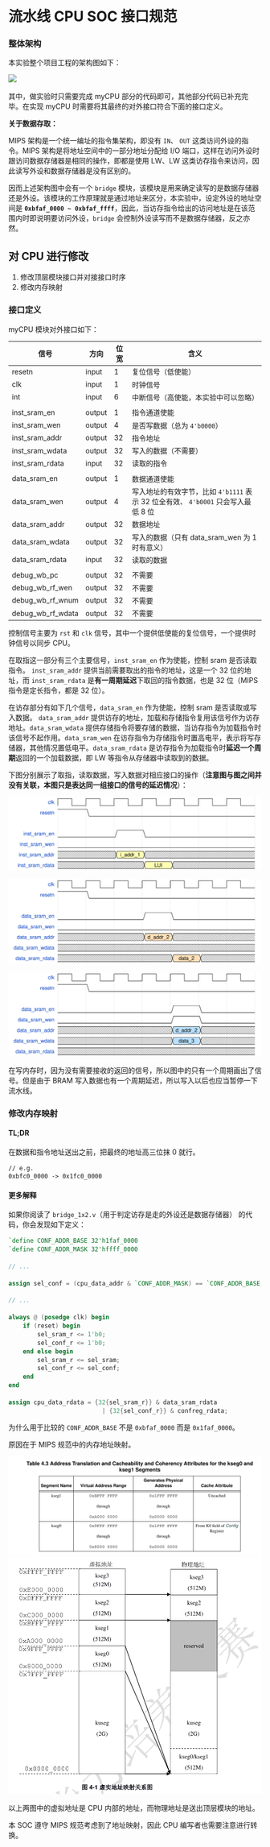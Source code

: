 # 流水线 CPU SOC 接口规范

### 整体架构
本实验整个项目工程的架构图如下：

![](./img/../../img/lab3/p1.png)

其中，做实验时只需要完成 myCPU 部分的代码即可，其他部分代码已补充完毕。在实现 myCPU 时需要将其最终的对外接口符合下面的接口定义。

**关于数据存取：**

MIPS 架构是一个统一编址的指令集架构，即没有 `IN`、 `OUT` 这类访问外设的指令。MIPS 架构是将地址空间中的一部分地址分配给 I/O 端口，这样在访问外设时跟访问数据存储器是相同的操作，即都是使用 LW、LW 这类访存指令来访问，因此读写外设和数据存储器是没有区别的。

因而上述架构图中会有一个 `bridge` 模块，该模块是用来确定读写的是数据存储器还是外设。该模块的工作原理就是通过地址来区分，本实验中，设定外设的地址空间是 **`0xbfaf_0000 ~ 0xbfaf_ffff`**，因此，当访存指令给出的访问地址是在该范围内时即说明要访问外设，`bridge` 会控制外设读写而不是数据存储器，反之亦然。 


## 对 CPU 进行修改

1. 修改顶层模块接口并对接接口时序
2. 修改内存映射

### 接口定义

myCPU 模块对外接口如下：

| 信号              | 方向   | 位宽 | 含义                                                                              |
| -                 | -      | -    | -                                                                                 |
| resetn            | input  | 1    | 复位信号（低使能）                                                                |
| clk               | input  | 1    | 时钟信号                                                                          |
| int               | input  | 6    | 中断信号（高使能，本实验中可以忽略）                                              |
|                   |        |      |                                                                                   |
| inst_sram_en      | output | 1    | 指令通道使能                                                                      |
| inst_sram_wen     | output | 4    | 是否写数据（总为 `4'b0000`）                                                      |
| inst_sram_addr    | output | 32   | 指令地址                                                                          |
| inst_sram_wdata   | output | 32   | 写入的数据（不需要）                                                              |
| inst_sram_rdata   | input  | 32   | 读取的指令                                                                        |
|                   |        |      |                                                                                   |
| data_sram_en      | output | 1    | 数据通道使能                                                                      |
| data_sram_wen     | output | 4    | 写入地址的有效字节，比如 `4'b1111` 表示 32 位全有效、 `4'b0001` 只会写入最低 8 位 |
| data_sram_addr    | output | 32   | 数据地址                                                                          |
| data_sram_wdata   | output | 32   | 写入的数据（只有 data_sram_wen 为 1 时有意义）                                    |
| data_sram_rdata   | input  | 32   | 读取的数据                                                                        |
|                   |        |      |                                                                                   |
| debug_wb_pc       | output | 32   | 不需要                                                                            |
| debug_wb_rf_wen   | output | 32   | 不需要                                                                            |
| debug_wb_rf_wnum  | output | 32   | 不需要                                                                            |
| debug_wb_rf_wdata | output | 32   | 不需要                                                                            |

控制信号主要为 `rst` 和 `clk` 信号，其中一个提供低使能的复位信号，一个提供时钟信号以同步 CPU。

在取指这一部分有三个主要信号，`inst_sram_en` 作为使能，控制 sram 是否读取指令。 `inst_sram_addr` 提供当前需要取出的指令的地址，这是一个 32 位的地址，而 `inst_sram_rdata` 是**有一周期延迟**下取回的指令数据，也是 32 位（MIPS 指令是定长指令，都是 32 位）。

在访存部分有如下几个信号，`data_sram_en` 作为使能，控制 sram 是否读取或写入数据。 `data_sram_addr` 提供访存的地址，加载和存储指令复用该信号作为访存地址。`data_sram_wdata` 提供存储指令将要存储的数据，当访存指令为加载指令时该信号不起作用。`data_sram_wen` 在访存指令为存储指令时置高电平，表示将写存储器，其他情况置低电平。`data_sram_rdata` 是访存指令为加载指令时**延迟一个周期**返回的一个加载数据，即 LW 等指令从存储器中读取到的数据。

下图分别展示了取指，读取数据，写入数据对相应接口的操作（**注意图与图之间并没有关联，本图只是表达同一组接口的信号的延迟情况**）：

![](../img/lab5/read_inst.svg)

![](../img/lab5/read_data.svg)

![](../img/lab5/write_data.svg)

在写内存时，因为没有需要接收的返回的信号，所以图中的只有一个周期画出了信号。但是由于 BRAM 写入数据也有一个周期延迟，所以写入以后也应当暂停一下流水线。

### 修改内存映射

#### TL;DR

在数据和指令地址送出之前，把最终的地址高三位抹 0 就行。

```
// e.g.
0xbfc0_0000 -> 0x1fc0_0000
```


#### 更多解释

如果你阅读了 `bridge_1x2.v`（用于判定访存是走的外设还是数据存储器） 的代码，你会发现如下定义：

```verilog
`define CONF_ADDR_BASE 32'h1faf_0000
`define CONF_ADDR_MASK 32'hffff_0000

// ...

assign sel_conf = (cpu_data_addr & `CONF_ADDR_MASK) == `CONF_ADDR_BASE;

// ...

always @ (posedge clk) begin
    if (reset) begin
        sel_sram_r <= 1'b0;
        sel_conf_r <= 1'b0;
    end else begin
        sel_sram_r <= sel_sram;
        sel_conf_r <= sel_conf;
    end
end

assign cpu_data_rdata = {32{sel_sram_r}} & data_sram_rdata
                          | {32{sel_conf_r}} & confreg_rdata;
```


为什么用于比较的 `CONF_ADDR_BASE` 不是 `0xbfaf_0000` 而是 `0x1faf_0000`。

原因在于 MIPS 规范中的内存地址映射。

![](../img/lab5/2020-09-22-seg-map.png)
![](../img/lab5/2020-09-22-seg-map-zh.png)

以上两图中的虚拟地址是 CPU 内部的地址，而物理地址是送出顶层模块的地址。

本 SOC 遵守 MIPS 规范考虑到了地址映射，因此 CPU 编写者也需要注意进行转换。
